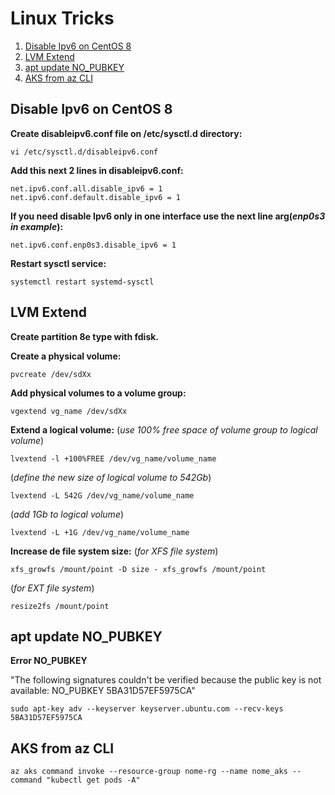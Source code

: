 
# Linux Tricks
1. [Disable Ipv6 on CentOS 8](https://fmottamendes.github.io/linux_tricks/#disable-ipv6-on-centos-8)
2. [LVM Extend](https://fmottamendes.github.io/linux_tricks/#lvm-extend)
3. [apt update NO_PUBKEY](https://fmottamendes.github.io/linux_tricks/#no_pubkey)
4. [AKS from az CLI](https://fmottamendes.github.io/linux_tricks/#aks-from-az-cli)

## Disable Ipv6 on CentOS 8
**Create disableipv6.conf file on /etc/sysctl.d directory:**
```
vi /etc/sysctl.d/disableipv6.conf
```
**Add this next 2 lines in disableipv6.conf:**
```
net.ipv6.conf.all.disable_ipv6 = 1
net.ipv6.conf.default.disable_ipv6 = 1
```
**If you need disable Ipv6 only in one interface use the next line arg(*enp0s3 in example*):**
```
net.ipv6.conf.enp0s3.disable_ipv6 = 1
```
**Restart sysctl service:**
```
systemctl restart systemd-sysctl
```

## LVM Extend
**Create partition 8e type with fdisk.**

**Create a physical volume:**
```
pvcreate /dev/sdXx
```
**Add physical volumes to a volume group:**
```
vgextend vg_name /dev/sdXx
```
**Extend a logical volume:** (*use 100% free space of volume group to logical volume*)
```
lvextend -l +100%FREE /dev/vg_name/volume_name
```
(*define the new size of logical volume to 542Gb*)
```
lvextend -L 542G /dev/vg_name/volume_name
```
(*add 1Gb to logical volume*)
```
lvextend -L +1G /dev/vg_name/volume_name
```
**Increase de file system size:** (*for XFS file system*)
```
xfs_growfs /mount/point -D size - xfs_growfs /mount/point
```
(*for EXT file system*)
```
resize2fs /mount/point
```

## apt update NO_PUBKEY
**Error NO_PUBKEY**

"The following signatures couldn't be verified because the public key is not available: NO_PUBKEY 5BA31D57EF5975CA"
```
sudo apt-key adv --keyserver keyserver.ubuntu.com --recv-keys 5BA31D57EF5975CA
```

## AKS from az CLI
```
az aks command invoke --resource-group nome-rg --name nome_aks --command "kubectl get pods -A"
```
